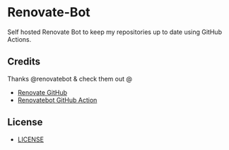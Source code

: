 # Renovate-Bot

Self hosted Renovate Bot to keep my repositories up to date using GitHub Actions.

## Credits

Thanks @renovatebot & check them out @

- [Renovate GitHub](https://github.com/renovatebot/renovate)
- [Renovatebot GitHub Action](https://github.com/renovatebot/github-action)

## License

- [LICENSE](./LICENSE)
